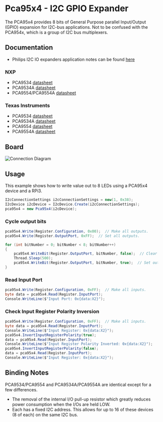 ﻿# Pca95x4 - I2C GPIO Expander

The PCA95x4 provides 8 bits of General Purpose parallel Input/Output (GPIO) expansion for I2C-bus applications. Not to be confused with the PCA954x, which is a group of I2C bus multiplexers.

## Documentation

- Philips I2C IO expanders application notes can be found [here](http://ecee.colorado.edu/~mcclurel/Philips_I2C_IO_Expanders_AN469_2.pdf)

### NXP

- PCA9534 [datasheet](https://www.nxp.com/docs/en/data-sheet/PCA9534.pdf)
- PCA9534A [datasheet](https://www.nxp.com/docs/en/data-sheet/PCA9534.pdf)
- PCA9554/PCA9554A [datasheet](https://www.nxp.com/docs/en/data-sheet/PCA9554_9554A.pdf)

### Texas Instruments

- PCA9534 [datasheet](http://www.ti.com/lit/ds/symlink/pca9534.pdf)
- PCA9534A [datasheet](http://www.ti.com/lit/ds/symlink/pca9534a.pdf)
- PCA9554 [datasheet](http://www.ti.com/lit/ds/symlink/pca9554.pdf)
- PCA9554A [datasheet](http://www.ti.com/lit/ds/symlink/pca9554a.pdf)

## Board

![Connection Diagram](Pca95x4_I2c_WriteLeds.png)

## Usage

This example shows how to write value out to 8 LEDs using a PCA95x4 device and a RPi3.

```csharp
I2cConnectionSettings i2cConnectionSettings = new(1, 0x38);
I2cDevice i2cDevice = I2cDevice.Create(i2cConnectionSettings);
pca95x4 = new Pca95x4(i2cDevice);
```

### Cycle output bits

```csharp
pca95x4.Write(Register.Configuration, 0x00);  // Make all outputs.
pca95x4.Write(Register.OutputPort, 0xFF);  // Set all outputs.

for (int bitNumber = 0; bitNumber < 8; bitNumber++)
{
    pca95x4.WriteBit(Register.OutputPort, bitNumber, false);  // Clear output.
    Thread.Sleep(500);
    pca95x4.WriteBit(Register.OutputPort, bitNumber, true);  // Set output.
}
```

### Read Input Port

```csharp
pca95x4.Write(Register.Configuration, 0xFF);  // Make all inputs.
byte data = pca95x4.Read(Register.InputPort);
Console.WriteLine($"Input Port: 0x{data:X2}");
```

### Check Input Register Polarity Inversion

```csharp
pca95x4.Write(Register.Configuration, 0xFF);  // Make all inputs.
byte data = pca95x4.Read(Register.InputPort);
Console.WriteLine($"Input Register: 0x{data:X2}");
pca95x4.InvertInputRegisterPolarity(true);
data = pca95x4.Read(Register.InputPort);
Console.WriteLine($"Input Register Polarity Inverted: 0x{data:X2}");
pca95x4.InvertInputRegisterPolarity(false);
data = pca95x4.Read(Register.InputPort);
Console.WriteLine($"Input Register: 0x{data:X2}");
```

## Binding Notes

PCA9534/PCA9554 and PCA9534A/PCA9554A are identical except for a few differences.

- The removal of the internal I/O pull-up resistor which greatly reduces power consumption when the I/Os are held LOW.
- Each has a fixed I2C address. This allows for up to 16 of these devices (8 of each) on the same I2C bus.
